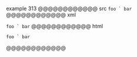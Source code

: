 example 313
@@@@@@@@@@@@ src
`` foo ` bar  ``
@@@@@@@@@@@@ xml
<?xml version="1.0" encoding="UTF-8"?>
<!DOCTYPE document SYSTEM "CommonMark.dtd">
<document xmlns="http://commonmark.org/xml/1.0">
  <paragraph>
    <code>foo ` bar</code>
  </paragraph>
</document>
@@@@@@@@@@@@ html
<p><code>foo ` bar</code></p>
@@@@@@@@@@@@
